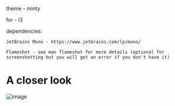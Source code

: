 theme - minty

for - i3

dependencies:

	JetBrains Mono - https://www.jetbrains.com/lp/mono/
	
	Flameshot - see man flameshot for more details (optional for screenshotting but you will get an error if you don't have it)
# A closer look #
![image](https://user-images.githubusercontent.com/90291414/135526859-36024b2d-a185-456c-9ce1-52aa0b000b51.png)
